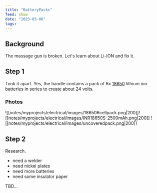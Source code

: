 ```yaml
---
title: "BatteryPacks"
feed: show
date: "2023-03-06"
tags: 
---
```


## Background

The massage gun is broken. Let's learn about Li-ION and fix it. 

## Step 1
Took it apart. Yes, the handle contains a pack of 6x [18650](notes/electrical/power/battery/18650.md) lithium ion batteries in series to create about 24 volts.

### Photos
![[notes/myprojects/electrical/images/186506cellpack.png|200]]![[notes/myprojects/electrical/images/INR18650S-2500mAh.png|200]]
![[notes/myprojects/electrical/images/uncoveredpack.png|200]]



## Step 2
Research.

- need a welder
- need nickel plates
- need more batteries
- need some insulator paper

TBD...
